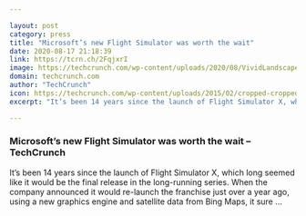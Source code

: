```yaml
---

layout: post
category: press
title: "Microsoft’s new Flight Simulator was worth the wait"
date: 2020-08-17 21:18:39
link: https://tcrn.ch/2FqjxrI
image: https://techcrunch.com/wp-content/uploads/2020/08/VividLandscape.jpg?w=711
domain: techcrunch.com
author: "TechCrunch"
icon: https://techcrunch.com/wp-content/uploads/2015/02/cropped-cropped-favicon-gradient.png?w=180
excerpt: "It’s been 14 years since the launch of Flight Simulator X, which long seemed like it would be the final release in the long-running series. When the company announced it would re-launch the franchise just over a year ago, using a new graphics engine and satellite data from Bing Maps, it sure …"

---
```


### Microsoft’s new Flight Simulator was worth the wait – TechCrunch

It’s been 14 years since the launch of Flight Simulator X, which long seemed like it would be the final release in the long-running series. When the company announced it would re-launch the franchise just over a year ago, using a new graphics engine and satellite data from Bing Maps, it sure …
